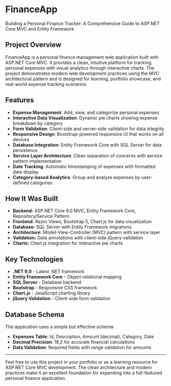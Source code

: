 # FinanceApp
Building a Personal Finance Tracker: A Comprehensive Guide to ASP.NET Core MVC and Entity Framework

## Project Overview
FinanceApp is a personal finance management web application built with ASP.NET Core MVC. It provides a clean, intuitive platform for tracking personal expenses with visual analytics through interactive charts. The project demonstrates modern web development practices using the MVC architectural pattern and is designed for learning, portfolio showcase, and real-world expense tracking scenarios.

## Features
- **Expense Management**: Add, view, and categorize personal expenses
- **Interactive Data Visualization**: Dynamic pie charts showing expense breakdown by category
- **Form Validation**: Client-side and server-side validation for data integrity
- **Responsive Design**: Bootstrap-powered responsive UI that works on all devices
- **Database Integration**: Entity Framework Core with SQL Server for data persistence
- **Service Layer Architecture**: Clean separation of concerns with service pattern implementation
- **Date Tracking**: Automatic timestamping of expenses with formatted date display
- **Category-based Analytics**: Group and analyze expenses by user-defined categories

## How It Was Built
- **Backend:** ASP.NET Core 9.0 MVC, Entity Framework Core, Repository/Service Pattern
- **Frontend:** Razor Views, Bootstrap 5, Chart.js for data visualization
- **Database:** SQL Server with Entity Framework migrations
- **Architecture:** Model-View-Controller (MVC) pattern with service layer
- **Validation:** Data annotations with client-side jQuery validation
- **Charts:** Chart.js integration for interactive pie charts

## Key Technologies
- **.NET 9.0** - Latest .NET framework
- **Entity Framework Core** - Object-relational mapping
- **SQL Server** - Database backend
- **Bootstrap** - Responsive CSS framework  
- **Chart.js** - JavaScript charting library
- **jQuery Validation** - Client-side form validation

## Database Schema
The application uses a simple but effective schema:
- **Expenses Table**: Id, Description, Amount (decimal), Category, Date
- **Decimal Precision**: 18,2 for accurate financial calculations
- **Data Validation**: Required fields with range validation for amounts

---
Feel free to use this project in your portfolio or as a learning resource for ASP.NET Core MVC development. The clean architecture and modern practices make it an excellent foundation for expanding into a full-featured personal finance application.

